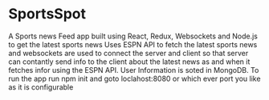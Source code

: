 # SportsSpot
A Sports news Feed app built using React, Redux, Websockets and Node.js to get the latest sports news
Uses ESPN API to fetch the latest sports news and websockets are used to connect the server and client so that server can contantly send info to the client about the latest news as and when it fetches infor using the ESPN API.
User Information is soted in MongoDB.
To run the app run npm init and goto loclahost:8080 or which ever port you like as it is configurable
